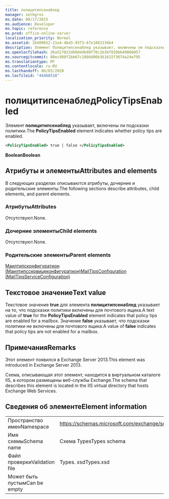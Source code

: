 ```yaml
---
title: полицитипсенаблед
manager: sethgros
ms.date: 09/17/2015
ms.audience: Developer
ms.topic: reference
ms.prod: office-online-server
localization_priority: Normal
ms.assetid: 16409652-21e4-4bd3-9373-67e1882236b4
description: Элемент Полицитипсенаблед указывает, включены ли подсказки политики.
ms.openlocfilehash: 26a527022d60dd4b98f70c2b3bf020b649066057
ms.sourcegitcommit: 88ec988f2bb67c1866d06b361615f3674a24e795
ms.translationtype: MT
ms.contentlocale: ru-RU
ms.lasthandoff: 06/03/2020
ms.locfileid: "44468518"
---
```

# <a name="policytipsenabled"></a><span data-ttu-id="f4c9b-103">полицитипсенаблед</span><span class="sxs-lookup"><span data-stu-id="f4c9b-103">PolicyTipsEnabled</span></span>

<span data-ttu-id="f4c9b-104">Элемент **полицитипсенаблед** указывает, включены ли подсказки политики.</span><span class="sxs-lookup"><span data-stu-id="f4c9b-104">The **PolicyTipsEnabled** element indicates whether policy tips are enabled.</span></span> 
  
```XML
<PolicyTipsEnabled> true | false </PolicyTipsEnabled>
```

 <span data-ttu-id="f4c9b-105">**Boolean**</span><span class="sxs-lookup"><span data-stu-id="f4c9b-105">**Boolean**</span></span>
## <a name="attributes-and-elements"></a><span data-ttu-id="f4c9b-106">Атрибуты и элементы</span><span class="sxs-lookup"><span data-stu-id="f4c9b-106">Attributes and elements</span></span>

<span data-ttu-id="f4c9b-107">В следующих разделах описываются атрибуты, дочерние и родительские элементы.</span><span class="sxs-lookup"><span data-stu-id="f4c9b-107">The following sections describe attributes, child elements, and parent elements.</span></span>
  
### <a name="attributes"></a><span data-ttu-id="f4c9b-108">Атрибуты</span><span class="sxs-lookup"><span data-stu-id="f4c9b-108">Attributes</span></span>

<span data-ttu-id="f4c9b-109">Отсутствуют.</span><span class="sxs-lookup"><span data-stu-id="f4c9b-109">None.</span></span>
  
### <a name="child-elements"></a><span data-ttu-id="f4c9b-110">Дочерние элементы</span><span class="sxs-lookup"><span data-stu-id="f4c9b-110">Child elements</span></span>

<span data-ttu-id="f4c9b-111">Отсутствуют.</span><span class="sxs-lookup"><span data-stu-id="f4c9b-111">None.</span></span>
  
### <a name="parent-elements"></a><span data-ttu-id="f4c9b-112">Родительские элементы</span><span class="sxs-lookup"><span data-stu-id="f4c9b-112">Parent elements</span></span>

[<span data-ttu-id="f4c9b-113">Маилтипсконфигуратион (Маилтипссервицеконфигуратион)</span><span class="sxs-lookup"><span data-stu-id="f4c9b-113">MailTipsConfiguration (MailTipsServiceConfiguration)</span></span>](mailtipsconfiguration-mailtipsserviceconfiguration.md)
  
## <a name="text-value"></a><span data-ttu-id="f4c9b-114">Текстовое значение</span><span class="sxs-lookup"><span data-stu-id="f4c9b-114">Text value</span></span>

<span data-ttu-id="f4c9b-115">Текстовое значение **true** для элемента **полицитипсенаблед** указывает на то, что подсказки политики включены для почтового ящика.</span><span class="sxs-lookup"><span data-stu-id="f4c9b-115">A text value of **true** for the **PolicyTipsEnabled** element indicates that policy tips are enabled for a mailbox.</span></span> <span data-ttu-id="f4c9b-116">Значение **false** указывает, что подсказки политики не включены для почтового ящика.</span><span class="sxs-lookup"><span data-stu-id="f4c9b-116">A value of **false** indicates that policy tips are not enabled for a mailbox.</span></span> 
  
## <a name="remarks"></a><span data-ttu-id="f4c9b-117">Примечания</span><span class="sxs-lookup"><span data-stu-id="f4c9b-117">Remarks</span></span>

<span data-ttu-id="f4c9b-118">Этот элемент появился в Exchange Server 2013.</span><span class="sxs-lookup"><span data-stu-id="f4c9b-118">This element was introduced in Exchange Server 2013.</span></span>
  
<span data-ttu-id="f4c9b-119">Схема, описывающая этот элемент, находится в виртуальном каталоге IIS, в котором размещены веб-службы Exchange.</span><span class="sxs-lookup"><span data-stu-id="f4c9b-119">The schema that describes this element is located in the IIS virtual directory that hosts Exchange Web Services.</span></span>
  
## <a name="element-information"></a><span data-ttu-id="f4c9b-120">Сведения об элементе</span><span class="sxs-lookup"><span data-stu-id="f4c9b-120">Element information</span></span>

|||
|:-----|:-----|
|<span data-ttu-id="f4c9b-121">Пространство имен</span><span class="sxs-lookup"><span data-stu-id="f4c9b-121">Namespace</span></span>  <br/> |https://schemas.microsoft.com/exchange/services/2006/types  <br/> |
|<span data-ttu-id="f4c9b-122">Имя схемы</span><span class="sxs-lookup"><span data-stu-id="f4c9b-122">Schema name</span></span>  <br/> |<span data-ttu-id="f4c9b-123">Схема Types</span><span class="sxs-lookup"><span data-stu-id="f4c9b-123">Types schema</span></span>  <br/> |
|<span data-ttu-id="f4c9b-124">Файл проверки</span><span class="sxs-lookup"><span data-stu-id="f4c9b-124">Validation file</span></span>  <br/> |<span data-ttu-id="f4c9b-125">Types. xsd</span><span class="sxs-lookup"><span data-stu-id="f4c9b-125">Types.xsd</span></span>  <br/> |
|<span data-ttu-id="f4c9b-126">Может быть пустым</span><span class="sxs-lookup"><span data-stu-id="f4c9b-126">Can be empty</span></span>  <br/> ||
   

